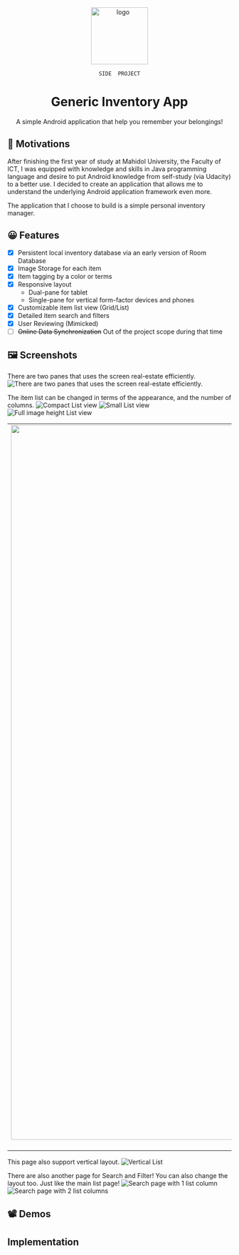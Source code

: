 
<div align="center">

<img width="128" height="128" src="./app/src/main/res/mipmap-xxxhdpi/ic_launcher.png" alt="logo">

<span>

`SIDE  PROJECT`

</span>

# Generic Inventory App

<p>A simple Android application that help you remember your belongings!</p>
</div>

## 🚩 Motivations
After finishing the first year of study at Mahidol University, the Faculty of ICT, I was equipped with knowledge and 
skills in Java programming language and desire to put Android knowledge from self-study (via Udacity) to a better use. 
I decided to create an application that allows me to understand the underlying Android application framework even more.

The application that I choose to build is a simple personal inventory manager.  

## 😀 Features
- [x] Persistent local inventory database via an early version of Room Database
- [x] Image Storage for each item
- [x] Item tagging by a color or terms 
- [x] Responsive layout
    - Dual-pane for tablet
    - Single-pane for vertical form-factor devices and phones
- [x] Customizable item list view (Grid/List)
- [x] Detailed item search and filters
- [x] User Reviewing (Mimicked)
- [ ] ~~Online Data Synchronization~~ Out of the project scope during that time

## 🖼 Screenshots
There are two panes that uses the screen real-estate efficiently. 
![There are two panes that uses the screen real-estate efficiently.](/previews/images/1.png)

The item list can be changed in terms of the appearance, and the number of columns.
![Compact List view](/previews/images/2.png)
![Small List view](/previews/images/3.png)
![Full image height List view](/previews/images/4.png)

| | | |
|:-------------------------:|:-------------------------:|:-------------------------:|
|<img width="1604" alt="Compact List view" src="/previews/images/2.png">  blah |  <img width="1604" alt="Small List view" src="/previews/images/3.png">| <img width="1604" alt="Full image height List view" src="/previews/images/4.png">|

This page also support vertical layout.
![Vertical List](/previews/images/5.png)

There are also another page for Search and Filter! You can also change the layout too. Just like the main list page!
![Search page with 1 list column](/previews/images/6.png)
![Search page with 2 list columns](/previews/images/6-1.png)

## 📽 Demos

## Implementation

